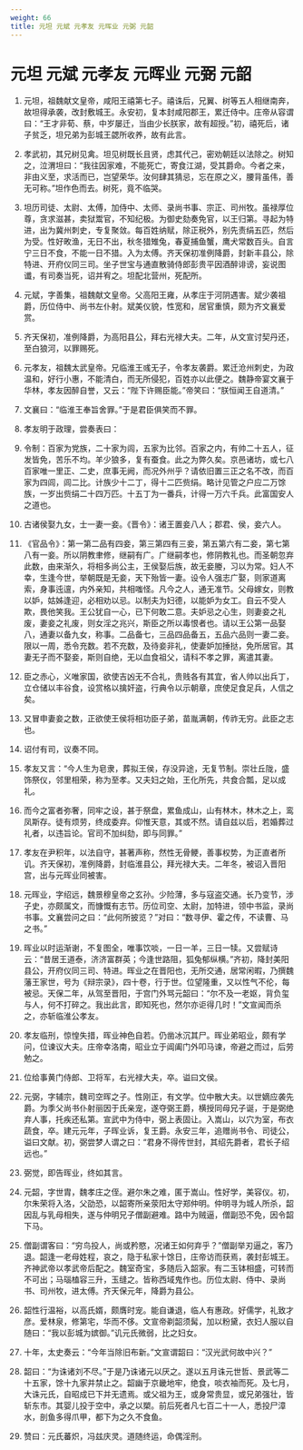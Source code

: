 ```yaml
---
weight: 66
title: 元坦 元斌 元孝友 元晖业 元弼 元韶
---
```


# 元坦 元斌 元孝友 元晖业 元弼 元韶

1. <span id="元坦_元斌_元孝友_元晖业_元弼_元韶-1"></span>
元坦，祖魏献文皇帝，咸阳王禧第七子。禧诛后，兄翼、树等五人相继南奔，故坦得承袭，改封敷城王。永安初，复本封咸阳郡王，累迁侍中。庄帝从容谓曰：“王才非荀、蔡，中岁屡迁，当由少长朕家，故有超授。”初，禧死后，诸子贫乏，坦兄弟为彭城王勰所收养，故有此言。

2. <span id="元坦_元斌_元孝友_元晖业_元弼_元韶-2"></span>
孝武初，其兄树见禽。坦见树既长且贤，虑其代己，密劝朝廷以法除之。树知之，泣渭坦曰：“我往因家难，不能死亡，寄食江湖，受其爵命。今者之来，非由义至，求活而已，岂望荣华。汝何肆其猜忌，忘在原之义，腰背虽伟，善无可称。”坦作色而去。树死，竟不临哭。

3. <span id="元坦_元斌_元孝友_元晖业_元弼_元韶-3"></span>
坦历司徒、太尉、太傅，加侍中、太师、录尚书事、宗正、司州牧。虽禄厚位尊，贪求滋甚，卖狱鬻官，不知纪极。为御史劾奏免官，以王归第。寻起为特进，出为冀州刺史，专复聚敛。每百姓纳赋，除正税外，别先责绢五匹，然后为受。性好畋渔，无日不出，秋冬猎雉兔，春夏捕鱼蟹，鹰犬常数百头。自言宁三日不食，不能一日不猎。入为太傅。齐天保初准例降爵，封新丰县公，除特进、开府仪同三司。坐子世宝与通直散骑侍郎彭贵平因酒醉诽谤，妄说图谶，有司奏当死，诏并宥之。坦配北营州，死配所。

4. <span id="元坦_元斌_元孝友_元晖业_元弼_元韶-4"></span>
元斌，字善集，祖魏献文皇帝。父高阳王雍，从孝庄于河阴遇害。斌少袭祖爵，历位侍中、尚书左仆射。斌美仪貌，性宽和，居官重慎，颇为齐文襄爱赏。

5. <span id="元坦_元斌_元孝友_元晖业_元弼_元韶-5"></span>
齐天保初，准例降爵，为高阳县公，拜右光禄大夫。二年，从文宣讨契丹还，至白狼河，以罪赐死。

6. <span id="元坦_元斌_元孝友_元晖业_元弼_元韶-6"></span>
元孝友，祖魏太武皇帝。兄临淮王彧无子，令孝友袭爵。累迁沧州刺史，为政温和，好行小惠，不能清白，而无所侵犯，百姓亦以此便之。魏静帝宴文襄于华林，孝友因醉自誉，又云：“陛下许赐臣能。”帝笑曰：“朕恒闻王自道清。”

7. <span id="元坦_元斌_元孝友_元晖业_元弼_元韶-7"></span>
文襄曰：“临淮王奉旨舍罪。”于是君臣俱笑而不罪。

8. <span id="元坦_元斌_元孝友_元晖业_元弼_元韶-8"></span>
孝友明于政理，尝奏表曰：

9. <span id="元坦_元斌_元孝友_元晖业_元弼_元韶-9"></span>
令制：百家为党族，二十家为闾，五家为比邻。百家之内，有帅二十五人，征发皆免，苦乐不均。羊少狼多，复有蚕食。此之为弊久矣。京邑诸坊，或七八百家唯一里正、二史，庶事无阙，而况外州乎？请依旧置三正之名不改，而百家为四闾，闾二比。计族少十二丁，得十二匹赀绢。略计见管之户应二万馀族，一岁出赀绢二十四万匹。十五丁为一番兵，计得一万六千兵。此富国安人之道也。

10. <span id="元坦_元斌_元孝友_元晖业_元弼_元韶-10"></span>
古诸侯娶九女，士一妻一妾。《晋令》：诸王置妾八人；郡君、侯，妾六人。

11. <span id="元坦_元斌_元孝友_元晖业_元弼_元韶-11"></span>
《官品令》：第一第二品有四妾，第三第四有三妾，第五第六有二妾，第七第八有一妾。所以阴教聿修，继嗣有广。广继嗣孝也，修阴教礼也。而圣朝忽弃此数，由来渐久，将相多尚公主，王侯娶后族，故无妾媵，习以为常。妇人不幸，生逢今世，举朝既是无妾，天下殆皆一妻。设令人强志广娶，则家道离索，身事迍邅，内外亲知，共相嗤怪。凡今之人，通无准节。父母嫁女，则教以妒，姑姊逢迎，必相劝以忌。以制夫为妇德，以能妒为女工。自云不受人欺，畏他笑我。王公犹自一心，已下何敢二意。夫妒忌之心生，则妻妾之礼废，妻妾之礼废，则女淫之兆兴，斯臣之所以毒恨者也。请以王公第一品娶八，通妻以备九女，称事。二品备七，三品四品备五，五品六品则一妻二妾。限以一周，悉令充数。若不充数，及待妾非礼，使妻妒加捶挞，免所居官。其妻无子而不娶妾，斯则自绝，无以血食祖父，请科不孝之罪，离遣其妻。

12. <span id="元坦_元斌_元孝友_元晖业_元弼_元韶-12"></span>
臣之赤心，义唯家国，欲使吉凶无不合礼，贵贱各有其宜，省人帅以出兵丁，立仓储以丰谷食，设赏格以擒奸盗，行典令以示朝章，庶使足食足兵，人信之矣。

13. <span id="元坦_元斌_元孝友_元晖业_元弼_元韶-13"></span>
又冒申妻妾之数，正欲使王侯将相功臣子弟，苗胤满朝，传祚无穷。此臣之志也。

14. <span id="元坦_元斌_元孝友_元晖业_元弼_元韶-14"></span>
诏付有司，议奏不同。

15. <span id="元坦_元斌_元孝友_元晖业_元弼_元韶-15"></span>
孝友又言：“今人生为皂隶，葬拟王侯，存没异途，无复节制。崇壮丘陇，盛饰祭仪，邻里相荣，称为至孝。又夫妇之始，王化所先，共食合瓢，足以成礼。

16. <span id="元坦_元斌_元孝友_元晖业_元弼_元韶-16"></span>
而今之富者弥奢，同牢之设，甚于祭盘，累鱼成山，山有林木，林木之上，鸾凤斯存。徒有烦劳，终成委弃。仰惟天意，其或不然。请自兹以后，若婚葬过礼者，以违旨论。官司不加纠劾，即与同罪。”

17. <span id="元坦_元斌_元孝友_元晖业_元弼_元韶-17"></span>
孝友在尹积年，以法自守，甚著声称，然性无骨鲠，善事权势，为正直者所讥。齐天保初，准例降爵，封临淮县公，拜光禄大夫。二年冬，被诏入晋阳宫，出与元晖业同被害。

18. <span id="元坦_元斌_元孝友_元晖业_元弼_元韶-18"></span>
元晖业，字绍远，魏景穆皇帝之玄孙。少险薄，多与寇盗交通。长乃变节，涉子史，亦颇属文，而慷慨有志节。历位司空、太尉，加特进，领中书监，录尚书事。文襄尝问之曰：“此何所披览？”对曰：“数寻伊、霍之传，不读曹、马之书。”

19. <span id="元坦_元斌_元孝友_元晖业_元弼_元韶-19"></span>
晖业以时运渐谢，不复图全，唯事饮啖，一日一羊，三日一犊。又尝赋诗云：“昔居王道泰，济济富群英；今逢世路阻，狐兔郁纵横。”齐初，降封美阳县公，开府仪同三司、特进。晖业之在晋阳也，无所交通，居常闲暇，乃撰魏藩王家世，号为《辩宗录》，四十卷，行于世。位望隆重，又以性气不伦，每被忌。天保二年，从驾至晋阳，于宫门外骂元韶曰：“尔不及一老妪，背负玺与人，何不打碎之。我出此言，即知死也，然尔亦讵得几时！”文宣闻而杀之，亦斩临淮公孝友。

20. <span id="元坦_元斌_元孝友_元晖业_元弼_元韶-20"></span>
孝友临刑，惊惶失措，晖业神色自若。仍凿冰沉其尸。晖业弟昭业，颇有学问，位谏议大夫。庄帝幸洛南，昭业立于阊阖门外叩马谏，帝避之而过，后劳勉之。

21. <span id="元坦_元斌_元孝友_元晖业_元弼_元韶-21"></span>
位给事黄门侍郎、卫将军，右光禄大夫，卒。谥曰文侯。

22. <span id="元坦_元斌_元孝友_元晖业_元弼_元韶-22"></span>
元弼，字辅宗，魏司空晖之子。性刚正，有文学。位中散大夫。以世嫡应袭先爵。为季父尚书仆射丽因于氏亲宠，遂夺弼王爵，横授同母兄子诞，于是弼绝弃人事，托疾还私第。宣武中为侍中，弼上表固让。入嵩山，以穴为室，布衣蔬食，卒。建元元年，子晖业诉，复王爵。永安三年，追赠尚书令、司徒公，谥曰文献。初，弼尝梦人谓之曰：“君身不得传世封，其绍先爵者，君长子绍远也。”

23. <span id="元坦_元斌_元孝友_元晖业_元弼_元韶-23"></span>
弼觉，即告晖业，终如其言。

24. <span id="元坦_元斌_元孝友_元晖业_元弼_元韶-24"></span>
元韶，字世胄，魏孝庄之侄。避尔朱之难，匿于嵩山。性好学，美容仪。初，尔朱荣将入洛，父劭恐，以韶寄所亲荥阳太守郑仲明。仲明寻为城人所杀，韶因乱与乳母相失，遂与仲明兄子僧副避难。路中为贼逼，僧副恐不免，因令韶下马。

25. <span id="元坦_元斌_元孝友_元晖业_元弼_元韶-25"></span>
僧副谓客曰：“穷鸟投人，尚或矜愍，况诸王如何弃乎？”僧副举刃逼之，客乃退。韶逢一老母姓程，哀之，隐于私家十馀日，庄帝访而获焉，袭封彭城王。齐神武帝以孝武帝后配之。魏室奇宝，多随后入韶家。有二玉钵相盛，可转而不可出；马瑙榼容三升，玉缝之。皆称西域鬼作也。历位太尉、侍中、录尚书、司州牧，进太傅。齐天保元年，降爵为县公。

26. <span id="元坦_元斌_元孝友_元晖业_元弼_元韶-26"></span>
韶性行温裕，以高氏婿，颇膺时宠。能自谦退，临人有惠政。好儒学，礼致才彦。爱林泉，修第宅，华而不侈。文宣帝剃韶须髯，加以粉黛，衣妇人服以自随曰：“我以彭城为嫔御。”讥元氏微弱，比之妇女。

27. <span id="元坦_元斌_元孝友_元晖业_元弼_元韶-27"></span>
十年，太史奏云：“今年当除旧布新。”文宣谓韶曰：“汉光武何故中兴？”

28. <span id="元坦_元斌_元孝友_元晖业_元弼_元韶-28"></span>
韶曰：“为诛诸刘不尽。”于是乃诛诸元以厌之。遂以五月诛元世哲、景武等二十五家，馀十九家并禁止之。韶幽于京畿地牢，绝食，啖衣袖而死。及七月，大诛元氏，自昭成已下并无遗焉。或父祖为王，或身常贵显，或兄弟强壮，皆斩东市。其婴儿投于空中，承之以槊。前后死者凡七百二十一人，悉投尸漳水，剖鱼多得爪甲，都下为之久不食鱼。

29. <span id="元坦_元斌_元孝友_元晖业_元弼_元韶-29"></span>
赞曰：元氏蕃炽，冯兹庆灵。道随终运，命偶淫刑。
